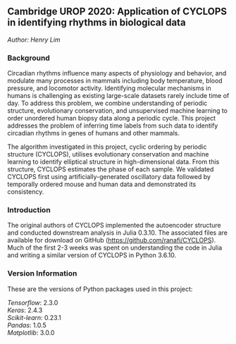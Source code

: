 ## Cambridge UROP 2020: Application of CYCLOPS in identifying rhythms in biological data

_Author: Henry Lim_

### Background

Circadian rhythms influence many aspects of physiology and behavior, and modulate many processes in mammals including body temperature, blood pressure, and locomotor activity. Identifying molecular mechanisms in humans is challenging as existing large-scale datasets rarely include time of day. To address this problem, we combine understanding of periodic structure, evolutionary conservation, and unsupervised machine learning to order unordered human biopsy data along a periodic cycle. This project addresses the problem of inferring time labels from such data to identify circadian rhythms in genes of humans and other mammals.

The algorithm investigated in this project, cyclic ordering by periodic structure (CYCLOPS), utilises evolutionary conservation and machine learning to identify elliptical structure in high-dimensional data. From this structure, CYCLOPS estimates the phase of each sample. We validated CYCLOPS first using artificially-generated oscillatory data followed by temporally ordered mouse and human data and demonstrated its consistency.

### Introduction

The original authors of CYCLOPS implemented the autoencoder structure and conducted downstream analysis in Julia 0.3.10. The associated files are available for download on GitHub (https://github.com/ranafi/CYCLOPS). Much of the first 2-3 weeks was spent on understanding the code in Julia and writing a similar version of CYCLOPS in Python 3.6.10.

### Version Information

These are the versions of Python packages used in this project:

_Tensorflow_: 2.3.0 <br>
_Keras_: 2.4.3 <br>
_Scikit-learn_: 0.23.1 <br>
_Pandas_: 1.0.5 <br>
_Matplotlib_: 3.0.0 <br>
